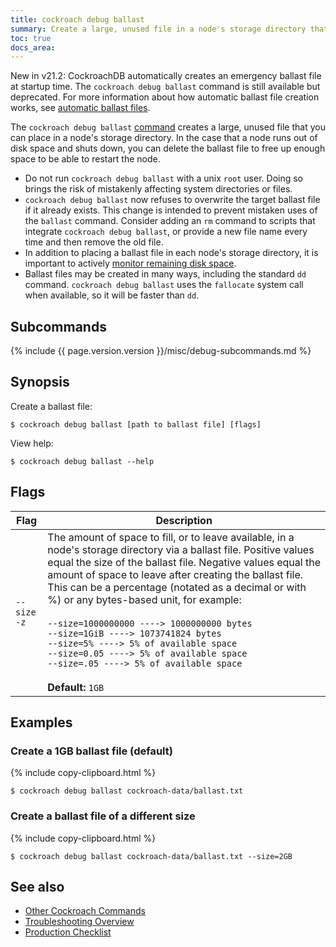 ```yaml
---
title: cockroach debug ballast
summary: Create a large, unused file in a node's storage directory that you can delete if the node runs out of disk space.
toc: true
docs_area: 
---
```


<span class="version-tag">New in v21.2</span>: CockroachDB automatically creates an emergency ballast file at startup time.  The `cockroach debug ballast` command is still available but deprecated.  For more information about how automatic ballast file creation works, see [automatic ballast files](cluster-setup-troubleshooting.html#automatic-ballast-files).

The `cockroach debug ballast` [command](cockroach-commands.html) creates a large, unused file that you can place in a node's storage directory. In the case that a node runs out of disk space and shuts down, you can delete the ballast file to free up enough space to be able to restart the node.

- Do not run `cockroach debug ballast` with a unix `root` user. Doing so brings the risk of mistakenly affecting system directories or files.
-  `cockroach debug ballast` now refuses to overwrite the target ballast file if it already exists. This change is intended to prevent mistaken uses of the `ballast` command. Consider adding an `rm` command to scripts that integrate `cockroach debug ballast`, or provide a new file name every time and then remove the old file.
- In addition to placing a ballast file in each node's storage directory, it is important to actively [monitor remaining disk space](monitoring-and-alerting.html#events-to-alert-on).
- Ballast files may be created in many ways, including the standard `dd` command. `cockroach debug ballast` uses the `fallocate` system call when available, so it will be faster than `dd`.

## Subcommands

{% include {{ page.version.version }}/misc/debug-subcommands.md %}

## Synopsis

Create a ballast file:

~~~ shell
$ cockroach debug ballast [path to ballast file] [flags]
~~~

View help:

~~~ shell
$ cockroach debug ballast --help
~~~

## Flags

Flag | Description
-----|-----------
`--size`<br>`-z` | The amount of space to fill, or to leave available, in a node's storage directory via a ballast file. Positive values equal the size of the ballast file. Negative values equal the amount of space to leave after creating the ballast file. This can be a percentage (notated as a decimal or with %) or any bytes-based unit, for example:<br><br>`--size=1000000000 ----> 1000000000 bytes`<br>`--size=1GiB ----> 1073741824 bytes`<br>`--size=5% ----> 5% of available space`<br>`--size=0.05 ----> 5% of available space`<br>`--size=.05 ----> 5% of available space`<br><br>**Default:** `1GB`

## Examples

### Create a 1GB ballast file (default)

{% include copy-clipboard.html %}
~~~ shell
$ cockroach debug ballast cockroach-data/ballast.txt
~~~

### Create a ballast file of a different size

{% include copy-clipboard.html %}
~~~ shell
$ cockroach debug ballast cockroach-data/ballast.txt --size=2GB
~~~

## See also

- [Other Cockroach Commands](cockroach-commands.html)
- [Troubleshooting Overview](troubleshooting-overview.html)
- [Production Checklist](recommended-production-settings.html)
